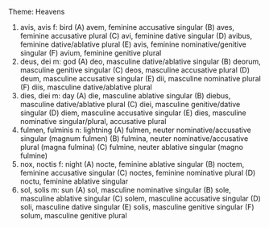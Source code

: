 Theme: Heavens
1. avis, avis f: bird
  (A) avem, feminine accusative singular
  (B) aves, feminine accusative plural
  (C) avi, feminine dative singular
  (D) avibus, feminine dative/ablative plural
  (E) avis, feminine nominative/genitive singular
  (F) avium, feminine genitive plural
2. deus, dei m: god
  (A) deo, masculine dative/ablative singular
  (B) deorum, masculine genitive singular
  (C) deos, masculine accusative plural
  (D) deum, masculine accusative singular
  (E) dii, masculine nominative plural
  (F) diis, masculine dative/ablative plural
3. dies, diei m: day
  (A) die, masculine ablative singular
  (B) diebus, masculine dative/ablative plural
  (C) diei, masculine genitive/dative singular
  (D) diem, masculine accusative singular
  (E) dies, masculine nominative singular/plural, accusative plural
4. fulmen, fulminis n: lightning
  (A) fulmen, neuter nominative/accusative singular (magnum fulmen)
  (B) fulmina, neuter nominative/accusative plural (magna fulmina)
  (C) fulmine, neuter ablative singular (magno fulmine)
5. nox, noctis f: night
  (A) nocte, feminine ablative singular
  (B) noctem, feminine accusative singular
  (C) noctes, feminine nominative plural
  (D) noctu, feminine ablative singular
6. sol, solis m: sun
  (A) sol, masculine nominative singular
  (B) sole, masculine ablative singular
  (C) solem, masculine accusative singular
  (D) soli, masculine dative singular
  (E) solis, masculine genitive singular
  (F) solum, masculine genitive plural
